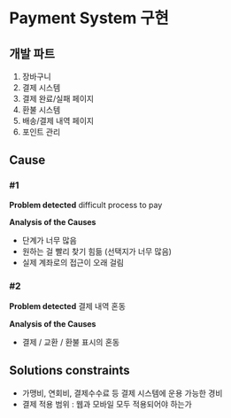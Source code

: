 # Payment System 구현

## 개발 파트
1. 장바구니
2. 결제 시스템
3. 결제 완료/실패 페이지
4. 환불 시스템
5. 배송/결제 내역 페이지
6. 포인트 관리

## Cause

### #1

**Problem detected** difficult process to pay

**Analysis of the Causes**
 - 단계가 너무 많음
 - 원하는 걸 빨리 찾기 힘듦 (선택지가 너무 많음)
 - 실제 계좌로의 접근이 오래 걸림
 
### #2

**Problem detected** 결제 내역 혼동

**Analysis of the Causes**
 - 결제 / 교환 / 환불 표시의 혼동


## Solutions constraints
- 가맹비, 연회비, 결제수수료 등 결제 시스템에 운용 가능한 경비
- 결제 적용 범위 : 웹과 모바일 모두 적용되어야 하는가
